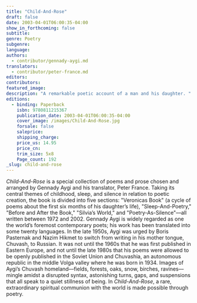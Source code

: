 ```yaml
---
title: "Child-And-Rose"
draft: false
date: 2003-04-01T06:00:35-04:00
show_in_forthcoming: false
subtitle:
genre: Poetry
subgenre:
language:
authors:
  - contributor/gennady-aygi.md
translators:
  - contributor/peter-france.md
editors:
contributors:
featured_image:
description: "A remarkable poetic account of a man and his daughter. "
editions:
  - binding: Paperback
    isbn: 9780811215367
    publication_date: 2003-04-01T06:00:35-04:00
    cover_image: /images/Child-And-Rose.jpg
    forsale: false
    saleprice:
    shipping_charge:
    price_us: 14.95
    price_cn:
    trim_size: 5x8
    Page_count: 192
_slug: child-and-rose
---
```


_Child-And-Rose_ is a special collection of poems and prose chosen and arranged by Gennady Aygi and his translator, Peter France. Taking its central themes of childhood, sleep, and silence in relation to poetic creation, the book is divided into five sections: "Veronicas Book" (a cycle of poems about the first six months of his daughter’s life), "Sleep-And-Poetry," "Before and After the Book," "Silvia’s World," and "Poetry-As-Silence"––all written between 1972 and 2002. Gennady Aygi is widely regarded as one the world’s foremost contemporary poets; his work has been translated into some twenty languages. In the late 1950s, Aygi was urged by Boris Pasternak and Nazim Hikmet to switch from writing in his mother tongue, Chuvash, to Russian. It was not until the 1960s that he was first published in Eastern Europe, and not until the late 1980s that his poems were allowed to be openly published in the Soviet Union and Chuvashia, an autonomous republic in the middle Volga valley where he was born in 1934. Images of Aygi’s Chuvash homeland––fields, forests, oaks, snow, birches, ravines––mingle amidst a disrupted syntax, astonishing turns, gaps, and suspensions that all speak to a quiet stillness of being. In _Child-And-Rose_, a rare, extraordinary spiritual communion with the world is made possible through poetry.

